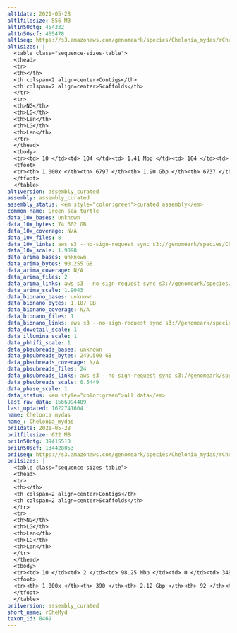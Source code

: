 ```yaml
---
alt1date: 2021-05-28
alt1filesize: 556 MB
alt1n50ctg: 454332
alt1n50scf: 455478
alt1seq: https://s3.amazonaws.com/genomeark/species/Chelonia_mydas/rCheMyd1/assembly_curated/rCheMyd1.alt.cur.20210528.fasta.gz
alt1sizes: |
  <table class="sequence-sizes-table">
  <thead>
  <tr>
  <th></th>
  <th colspan=2 align=center>Contigs</th>
  <th colspan=2 align=center>Scaffolds</th>
  </tr>
  <tr>
  <th>NG</th>
  <th>LG</th>
  <th>Len</th>
  <th>LG</th>
  <th>Len</th>
  </tr>
  </thead>
  <tbody>
  <tr><td> 10 </td><td> 104 </td><td> 1.41 Mbp </td><td> 104 </td><td> 1.41 Mbp </td></tr>  <tr><td> 20 </td><td> 265 </td><td> 1.00 Mbp </td><td> 265 </td><td> 1.00 Mbp </td></tr>  <tr><td> 30 </td><td> 483 </td><td> 0.77 Mbp </td><td> 482 </td><td> 0.77 Mbp </td></tr>  <tr><td> 40 </td><td> 766 </td><td> 0.59 Mbp </td><td> 765 </td><td> 0.59 Mbp </td></tr>  <tr style="background-color:#cccccc;"><td> 50 </td><td> 1133 </td><td> 0.45 Mbp </td><td> 1131 </td><td> 0.46 Mbp </td></tr>  <tr><td> 60 </td><td> 1612 </td><td> 0.35 Mbp </td><td> 1608 </td><td> 0.35 Mbp </td></tr>  <tr><td> 70 </td><td> 2261 </td><td> 0.25 Mbp </td><td> 2254 </td><td> 0.25 Mbp </td></tr>  <tr><td> 80 </td><td> 3157 </td><td> 0.18 Mbp </td><td> 3144 </td><td> 0.18 Mbp </td></tr>  <tr><td> 90 </td><td> 4412 </td><td> 0.13 Mbp </td><td> 4387 </td><td> 0.13 Mbp </td></tr>  <tr><td> 100 </td><td> 6796 </td><td> 220  bp </td><td> 6736 </td><td> 220  bp </td></tr>  </tbody>
  <tfoot>
  <tr><th> 1.000x </th><th> 6797 </th><th> 1.90 Gbp </th><th> 6737 </th><th> 1.90 Gbp </th></tr>
  </tfoot>
  </table>
alt1version: assembly_curated
assembly: assembly_curated
assembly_status: <em style="color:green">curated assembly</em>
common_name: Green sea turtle
data_10x_bases: unknown
data_10x_bytes: 74.602 GB
data_10x_coverage: N/A
data_10x_files: 8
data_10x_links: aws s3 --no-sign-request sync s3://genomeark/species/Chelonia_mydas/rCheMyd1/genomic_data/10x/ .<br>
data_10x_scale: 1.9098
data_arima_bases: unknown
data_arima_bytes: 90.255 GB
data_arima_coverage: N/A
data_arima_files: 2
data_arima_links: aws s3 --no-sign-request sync s3://genomeark/species/Chelonia_mydas/rCheMyd1/genomic_data/arima/ .<br>
data_arima_scale: 1.9043
data_bionano_bases: unknown
data_bionano_bytes: 1.187 GB
data_bionano_coverage: N/A
data_bionano_files: 1
data_bionano_links: aws s3 --no-sign-request sync s3://genomeark/species/Chelonia_mydas/rCheMyd1/genomic_data/bionano/ .<br>
data_dovetail_scale: 1
data_illumina_scale: 1
data_pbhifi_scale: 1
data_pbsubreads_bases: unknown
data_pbsubreads_bytes: 249.509 GB
data_pbsubreads_coverage: N/A
data_pbsubreads_files: 24
data_pbsubreads_links: aws s3 --no-sign-request sync s3://genomeark/species/Chelonia_mydas/rCheMyd1/genomic_data/pacbio/ . --exclude "*ccs*bam*"<br>
data_pbsubreads_scale: 0.5449
data_phase_scale: 1
data_status: <em style="color:green">all data</em>
last_raw_data: 1566994409
last_updated: 1622741604
name: Chelonia mydas
name_: Chelonia_mydas
pri1date: 2021-05-28
pri1filesize: 622 MB
pri1n50ctg: 39415510
pri1n50scf: 134428053
pri1seq: https://s3.amazonaws.com/genomeark/species/Chelonia_mydas/rCheMyd1/assembly_curated/rCheMyd1.pri.cur.20210528.fasta.gz
pri1sizes: |
  <table class="sequence-sizes-table">
  <thead>
  <tr>
  <th></th>
  <th colspan=2 align=center>Contigs</th>
  <th colspan=2 align=center>Scaffolds</th>
  </tr>
  <tr>
  <th>NG</th>
  <th>LG</th>
  <th>Len</th>
  <th>LG</th>
  <th>Len</th>
  </tr>
  </thead>
  <tbody>
  <tr><td> 10 </td><td> 2 </td><td> 98.25 Mbp </td><td> 0 </td><td> 348.27 Mbp </td></tr>  <tr><td> 20 </td><td> 4 </td><td> 79.44 Mbp </td><td> 1 </td><td> 262.51 Mbp </td></tr>  <tr><td> 30 </td><td> 7 </td><td> 62.58 Mbp </td><td> 2 </td><td> 204.12 Mbp </td></tr>  <tr><td> 40 </td><td> 11 </td><td> 45.40 Mbp </td><td> 3 </td><td> 142.32 Mbp </td></tr>  <tr style="background-color:#cccccc;"><td> 50 </td><td> 16 </td><td style="background-color:#88ff88;"> 39.42 Mbp </td><td> 4 </td><td style="background-color:#88ff88;"> 134.43 Mbp </td></tr>  <tr><td> 60 </td><td> 22 </td><td> 33.72 Mbp </td><td> 6 </td><td> 123.87 Mbp </td></tr>  <tr><td> 70 </td><td> 29 </td><td> 26.64 Mbp </td><td> 8 </td><td> 101.62 Mbp </td></tr>  <tr><td> 80 </td><td> 39 </td><td> 17.72 Mbp </td><td> 10 </td><td> 79.52 Mbp </td></tr>  <tr><td> 90 </td><td> 55 </td><td> 8.65 Mbp </td><td> 16 </td><td> 25.20 Mbp </td></tr>  <tr><td> 100 </td><td> 389 </td><td> 71  bp </td><td> 91 </td><td> 3.06 Kbp </td></tr>  </tbody>
  <tfoot>
  <tr><th> 1.000x </th><th> 390 </th><th> 2.12 Gbp </th><th> 92 </th><th> 2.13 Gbp </th></tr>
  </tfoot>
  </table>
pri1version: assembly_curated
short_name: rCheMyd
taxon_id: 8469
---
```

